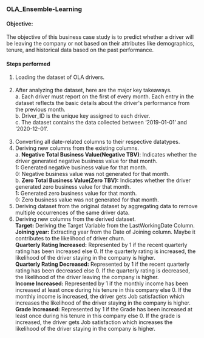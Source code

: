### OLA_Ensemble-Learning
#### Objective:
The objective of this business case study is to predict whether a driver will be leaving the company or not based on their attributes like demographics, tenure, and historical data based on the past performance. 

#### Steps performed
1. Loading the dataset of OLA drivers.<br><br>
2. After analyzing the dataset, here are the major key takeaways.<br>
   a. Each driver must report on the first of every month. Each entry in the dataset reflects the basic details about the             driver's performance from the previous month.<br>
   b. Driver_ID is the unique key assigned to each driver.<br>
   c.	The dataset contains the data collected between ‘2019-01-01’ and ‘2020-12-01’.<br><br>
3. Converting all date-related columns to their respective datatypes.
4. Deriving new columns from the existing columns.<br>
      a.	**Negative Total Business Value(Negative TBV)**: Indicates whether the driver generated negative business value for              that month.<br> 
              1: Generated negative business value for that month.<br>
              0: Negative business value was not generated for that month.<br>
      b.  **Zero Total Business Value(Zero TBV):** Indicates whether the driver generated zero business value for that month. <br>
1: Generated zero business value for that month.<br>
0: Zero business value was not generated for that month.<br>
5. Deriving dataset from the original dataset by aggregating data to remove multiple occurrences of the same driver data.
6. Deriving new columns from the derived dataset.<br>
   **Target:** Deriving the Target Variable from the LastWorkingDate Column. <br>
**Joining year:** Extracting year from the Date of Joining column. Maybe it contributes to the likelihood of driver churn.<br>
**Quarterly Rating Increased:** Represented by 1 if the recent quarterly rating has been increased else 0. If the quarterly rating is increased, the likelihood of the driver staying in the company is higher.<br>
**Quarterly Rating Decreased:** Represented by 1 if the recent quarterly rating has been decreased else 0. If the quarterly rating is decreased, the likelihood of the driver leaving the company is higher.<br>
**Income Increased:** Represented by 1 if the monthly income has been increased at least once during his tenure in this company else 0. If the monthly income is increased, the driver gets Job satisfaction which increases the likelihood of the driver staying in the company is higher.<br>
**Grade Increased:** Represented by 1 if the Grade has been increased at least once during his tenure in this company else 0. If the grade is increased, the driver gets Job satisfaction which increases the likelihood of the driver staying in the company is higher.<br>

   


             

